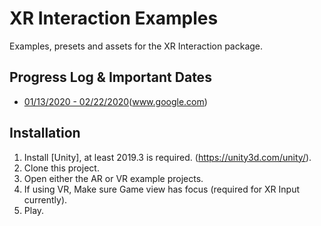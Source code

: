 # XR Interaction Examples
Examples, presets and assets for the XR Interaction package.

## Progress Log & Important Dates
* [01/13/2020 - 02/22/2020](blog/log_02_20_20.html)(www.google.com)

## Installation
1. Install [Unity], at least 2019.3 is required. (https://unity3d.com/unity/).
2. Clone this project.
3. Open either the AR or VR example projects.
5. If using VR, Make sure Game view has focus (required for XR Input currently).
6. Play.
